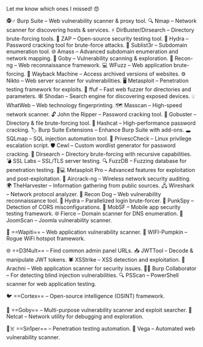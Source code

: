 

Let me know which ones I missed! 😍

🕵️♂️ Burp Suite – Web vulnerability scanner & proxy tool.
🔍 Nmap – Network scanner for discovering hosts & services.
⚡ DirBuster/Dirsearch – Directory brute-forcing tools.
🧪 ZAP – Open-source security testing tool.
🔑 Hydra – Password cracking tool for brute-force attacks.
🧩 Sublist3r – Subdomain enumeration tool.
🌐 Amass – Advanced subdomain enumeration and network mapping.
🔎 Goby – Vulnerability scanning & exploration.
🧰 Recon-ng – Web reconnaissance framework.
💻 WFuzz – Web application brute-forcing.
🔗 Wayback Machine – Access archived versions of websites.
⚙️ Nikto – Web server scanner for vulnerabilities.
🖥️ Metasploit – Penetration testing framework for exploits.
📑 ffuf – Fast web fuzzer for directories and parameters.
🕸️ Shodan – Search engine for discovering exposed devices.
💡 WhatWeb – Web technology fingerprinting.
🗺️ Masscan – High-speed network scanner.
🔓 John the Ripper – Password cracking tool.
📜 Gobuster – Directory & file brute-forcing tool.
🔑 Hashcat – High-performance password cracking.
🏷️ Burp Suite Extensions – Enhance Burp Suite with add-ons.
🕳️ SQLmap – SQL injection automation tool.
🔧 PrivescCheck – Linux privilege escalation script.
🛡️ Cewl – Custom wordlist generator for password cracking.
🧠 Dirsearch – Directory brute-forcing with recursive capabilities.
💣 SSL Labs – SSL/TLS server testing.
🔍 FuzzDB – Fuzzing database for penetration testing.
🧑💻 Metasploit Pro – Advanced features for exploitation and post-exploitation.
📡 Aircrack-ng – Wireless network security auditing.
🌍 TheHarvester – Information gathering from public sources.
🖧 Wireshark – Network protocol analyzer.
🔦 Recon Dog – Web vulnerability reconnaissance tool.
🔐 Hydra – Parallelized login brute-forcer.
🚨 PunkSpy – Detection of CORS misconfigurations.
📱 MobSF – Mobile app security testing framework.
🌐 Fierce – Domain scanner for DNS enumeration.
🧩 JoomScan – Joomla vulnerability scanner.

🧬 ==Wapiti== – Web application vulnerability scanner.
🔌 WIFI-Pumpkin – Rogue WiFi hotspot framework.

🌐 ==D3f4ult== – Find common admin panel URLs.
📥 JWTTool – Decode & manipulate JWT tokens.
🕷️ XSStrike – XSS detection and exploitation.
🐙 Arachni – Web application scanner for security issues.
🧑🔧 Burp Collaborator – For detecting blind injection vulnerabilities.
🔍 PSScan – PowerShell scanner for web application testing.

🐦 ==Cortex== – Open-source intelligence (OSINT) framework.

🎯 ==Goby== – Multi-purpose vulnerability scanner and exploit searcher.
🧳 Netcat – Network utility for debugging and exploration.

🏴☠️ ==Sn1per== – Penetration testing automation.
🧪 Vega – Automated web vulnerability scanner.
